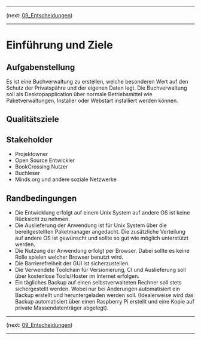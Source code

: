 
---
(next: [09_Entscheidungen](09_Entscheidungen.md))

---
# Einführung und Ziele
## Aufgabenstellung
Es ist eine Buchverwaltung zu erstellen, welche besonderen Wert auf den Schutz der Privatspähre und der eigenen
Daten legt. Die Buchverwaltung soll als Desktopapplication über normale Betriebsmittel wie Paketverwaltungen,
Installer oder Webstart installiert werden können.

## Qualitätsziele
## Stakeholder
* Projektowner
* Open Source Entwickler
* BookCrossing Nutzer
* Buchleser
* Minds.org und andere soziale Netzwerke

## Randbedingungen
* Die Entwicklung erfolgt auf einem Unix System auf andere OS ist keine Rücksicht zu nehmen.
* Die Auslieferung der Anwendung ist für Unix System über die bereitgestellten Paketmanager angedacht. Die zusätzliche Verteilung auf andere OS ist gewünscht und sollte so gut wie möglich unterstützt werden.
* Die Nutzung der Anwendung erfolgt per Browser. Dabei sollte es keine Rolle spielen welcher Browser benutzt wird.
* Die Barrierefreiheit der GUI ist sicherzustellen.
* Die Verwendete Toolchain für Versionierung, CI und Auslieferung soll über kostenlose Tools/Hoster im Internet erfolgen.
* Ein tägliches Backup auf einen selbstverwalteten Rechner soll stets sichergestellt werden. Wobei nur bei Änderungen automatisiert ein Backup erstellt und heruntergeladen werden soll. (Idealerweise wird das Backup automatisiert über einen Raspberry Pi erstellt und eine Kopie auf private Massendatenträger abgelegt).

---
(next: [09_Entscheidungen](09_Entscheidungen.md))

---
